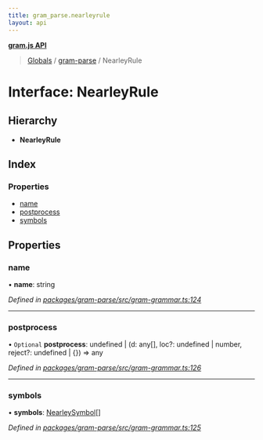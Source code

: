 ```yaml
---
title: gram_parse.nearleyrule
layout: api
---
```


**[gram.js API](../README.md)**

> [Globals](../globals.md) / [gram-parse](../modules/gram_parse.md) / NearleyRule

# Interface: NearleyRule

## Hierarchy

* **NearleyRule**

## Index

### Properties

* [name](gram_parse.nearleyrule.md#name)
* [postprocess](gram_parse.nearleyrule.md#postprocess)
* [symbols](gram_parse.nearleyrule.md#symbols)

## Properties

### name

•  **name**: string

*Defined in [packages/gram-parse/src/gram-grammar.ts:124](https://github.com/gram-data/gram-js/blob/4edc28f/packages/gram-parse/src/gram-grammar.ts#L124)*

___

### postprocess

• `Optional` **postprocess**: undefined \| (d: any[], loc?: undefined \| number, reject?: undefined \| {}) => any

*Defined in [packages/gram-parse/src/gram-grammar.ts:126](https://github.com/gram-data/gram-js/blob/4edc28f/packages/gram-parse/src/gram-grammar.ts#L126)*

___

### symbols

•  **symbols**: [NearleySymbol](../modules/gram_parse.md#nearleysymbol)[]

*Defined in [packages/gram-parse/src/gram-grammar.ts:125](https://github.com/gram-data/gram-js/blob/4edc28f/packages/gram-parse/src/gram-grammar.ts#L125)*
